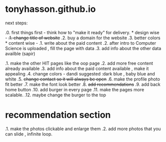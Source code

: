 # tonyhasson.github.io


next steps:

.0. first things first - think how to "make it ready" for delivery. 
    * design wise -
        ~~.1. change title of website~~
        .2. buy a domain for the website
        .3. better colors
    * content wise -
        .1.  write about the paid content
        .2. after intro to Computer Science is uploaded , 
        fill the page with data
        .3. add info about the other data availble (sapir)


.1. make the other HIT pages like the oop page
.2. add more free content already available
.3. add info about the paid content available , make it appealing
.4. change colors - dandi suggested :dark blue , baby blue and white
.5. ~~change contact so it will always be open~~
.6. make the profile photo fit better
.7. make the font look better
.8. ~~add recommendations~~
.9. add back home button
.10. add burger in every page
.11. make the pages more scalable.
.12. maybe change the burger to the top


# recommendation section
.1. make the photos clickable and enlarge them
.2. add more photos that you can slide , infinite loop.